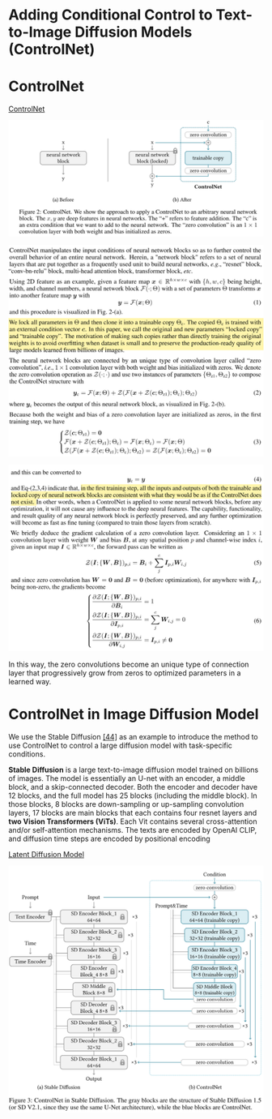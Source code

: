 # Adding Conditional Control to Text-to-Image Diffusion Models (ControlNet)

# ControlNet

[](https://arxiv.org/pdf/2302.05543.pdf)

[ControlNet](https://huggingface.co/docs/diffusers/using-diffusers/controlnet)

![Untitled](Adding%20Conditional%20Control%20to%20Text-to-Image%20Diffus%20a2b155fd5a084973bf192419ae714678/Untitled.png)

![Untitled](Adding%20Conditional%20Control%20to%20Text-to-Image%20Diffus%20a2b155fd5a084973bf192419ae714678/Untitled%201.png)

![Untitled](Adding%20Conditional%20Control%20to%20Text-to-Image%20Diffus%20a2b155fd5a084973bf192419ae714678/Untitled%202.png)

In this way, the zero convolutions become an unique type of connection layer that progressively grow from zeros to optimized parameters in a learned way.

# ControlNet in Image Diffusion Model

We use the Stable Diffusion [[44]](https://arxiv.org/pdf/2112.10752.pdf) as an example to introduce the method to use ControlNet to control a large diffusion model with task-specific conditions.

**Stable Diffusion** is a large text-to-image diffusion model trained on billions of images. The model is essentially an U-net with an encoder, a middle block, and a skip-connected decoder. Both the encoder and decoder have 12 blocks, and the full model has 25 blocks (including the middle block). In those blocks, 8 blocks are down-sampling or up-sampling convolution layers, 17 blocks are main blocks that each contains four resnet layers and **two Vision Transformers (ViTs)**. Each Vit contains several cross-attention and/or self-attention mechanisms. The texts are encoded by OpenAI CLIP, and diffusion time steps are encoded by positional encoding

[Latent Diffusion Model](https://www.notion.so/Latent-Diffusion-Model-006e610a130d46a4ad92efea6eeda78d?pvs=21) 

![Untitled](Adding%20Conditional%20Control%20to%20Text-to-Image%20Diffus%20a2b155fd5a084973bf192419ae714678/Untitled%203.png)

[](https://github.com/lllyasviel/ControlNet/blob/main/ldm/modules/diffusionmodules/model.py#L106)